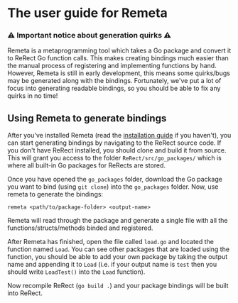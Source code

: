 # The user guide for Remeta

### :warning: **Important notice about generation quirks** :warning:
Remeta is a metaprogramming tool which takes a Go package and convert it to ReRect Go function calls.
This makes creating bindings much easier than the manual process of registering and implementing functions by hand.
However, Remeta is still in early development, this means some quirks/bugs may be generated along with the bindings.
Fortunately, we've put a lot of focus into generating readable bindings, so you should be able to fix any quirks in no time!

## Using Remeta to generate bindings
After you've installed Remeta (read the [installation guide](./INSTALLATION.md) if you haven't), you can start generating bindings by navigating to the ReRect source code.
If you don't have ReRect installed, you should clone and build it from source.
This will grant you access to the folder `ReRect/src/go_packages/` which is where all built-in Go packages for ReRects are stored.

Once you have opened the `go_packages` folder, download the Go package you want to bind (using `git clone`) into the `go_packages` folder.
Now, use remeta to generate the bindings:
``` 
remeta <path/to/package-folder> <output-name>
```
Remeta will read through the package and generate a single file with all the functions/structs/methods binded and registered.

After Remeta has finished, open the file called `load.go` and located the function named `Load`. 
You can see other packages that are loaded using the function, you should be able to add your own package by taking the output name and appending it to `Load` (i.e. if your output name is `test` then you should write `LoadTest()` into the `Load` function).

Now recompile ReRect (`go build .`) and your package bindings will be built into ReRect.